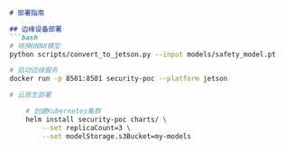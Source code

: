 ```markdown
# 部署指南

## 边缘设备部署
```bash
# 转换ONNX模型
python scripts/convert_to_jetson.py --input models/safety_model.pt

# 启动边缘服务
docker run -p 8501:8501 security-poc --platform jetson

# 云原生部署

    # 创建Kubernetes集群
    helm install security-poc charts/ \
        --set replicaCount=3 \
        --set modelStorage.s3Bucket=my-models
